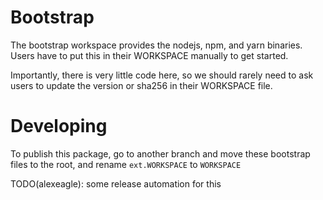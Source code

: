 # Bootstrap

The bootstrap workspace provides the nodejs, npm, and yarn binaries.
Users have to put this in their WORKSPACE manually to get started.

Importantly, there is very little code here, so we should rarely need to
ask users to update the version or sha256 in their WORKSPACE file.

# Developing

To publish this package, go to another branch and move these bootstrap files
to the root, and rename `ext.WORKSPACE` to `WORKSPACE`

TODO(alexeagle): some release automation for this
